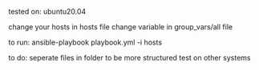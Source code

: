 tested on: ubuntu20.04

change your hosts in hosts file
change variable in group_vars/all file


to run:
ansible-playbook playbook.yml -i hosts


to do:
 seperate files in folder to be more structured
 test on other systems

